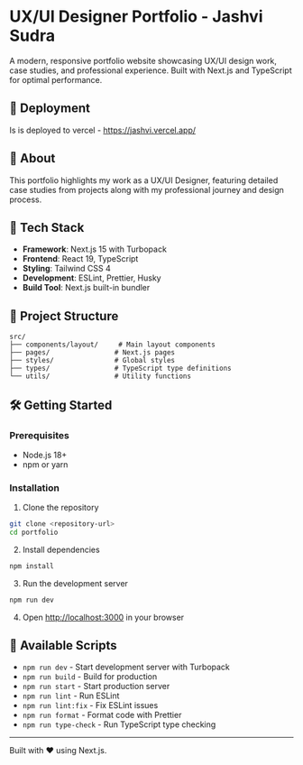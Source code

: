 # UX/UI Designer Portfolio - Jashvi Sudra

A modern, responsive portfolio website showcasing UX/UI design work, case studies, and professional experience. Built with Next.js and TypeScript for optimal performance.

## 🚀 Deployment

Is is deployed to vercel - https://jashvi.vercel.app/

## 🎨 About

This portfolio highlights my work as a UX/UI Designer, featuring detailed case studies from projects along with my professional journey and design process.

## 🚀 Tech Stack

- **Framework**: Next.js 15 with Turbopack
- **Frontend**: React 19, TypeScript
- **Styling**: Tailwind CSS 4
- **Development**: ESLint, Prettier, Husky
- **Build Tool**: Next.js built-in bundler

## 📁 Project Structure

```
src/
├── components/layout/     # Main layout components
├── pages/                # Next.js pages
├── styles/               # Global styles
├── types/                # TypeScript type definitions
└── utils/                # Utility functions
```

## 🛠️ Getting Started

### Prerequisites

- Node.js 18+
- npm or yarn

### Installation

1. Clone the repository

```bash
git clone <repository-url>
cd portfolio
```

2. Install dependencies

```bash
npm install
```

3. Run the development server

```bash
npm run dev
```

4. Open [http://localhost:3000](http://localhost:3000) in your browser

## 📝 Available Scripts

- `npm run dev` - Start development server with Turbopack
- `npm run build` - Build for production
- `npm run start` - Start production server
- `npm run lint` - Run ESLint
- `npm run lint:fix` - Fix ESLint issues
- `npm run format` - Format code with Prettier
- `npm run type-check` - Run TypeScript type checking

---

Built with ❤️ using Next.js.
